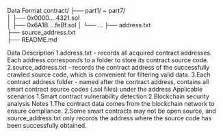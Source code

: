 Data Format
contract/
├── part1/ ~ part7/               
│   ├── 0x0000....4321.sol         
│   ├── 0x6A1B....feBf.sol
│   └── ...
├── address.txt                   
├── source_address.txt            
├── README.md                    

Data Description
1.address.txt - records all acquired contract addresses. Each address corresponds to a folder to store its contract source code.
2.source_address.txt - records the contract address of the successfully crawled source code, which is convenient for filtering valid data.
3.Each contract address folder - named after the contract address, contains all smart contract source codes (.sol files) under the address
Applicable scenarios
1.Smart contract vulnerability detection
2.Blockchain security analysis
Notes
1.The contract data comes from the blockchain network to ensure compliance.
2.Some smart contracts may not be open source, and source_address.txt only records the address where the source code has been successfully obtained.
